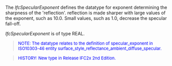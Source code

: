 The _IfcSpecularExponent_ defines the datatype for exponent determining the sharpness of the 'reflection'. reflection is made sharper with large values of the exponent, such as 10.0. Small values, such as 1.0, decrease the specular fall-off.

_IfcSpecularExponent_ is of type REAL.

> <font size="-1" color="#0000FF">NOTE: The datatype relates to
		the definition of specular_exponent in ISO10303-46 entity
		surface_style_reflectance_ambient_diffuse_specular.</font>

> <font color="#0000FF" size="-1"> HISTORY: New type in Release
		IFC2x 2nd Edition.</font>
